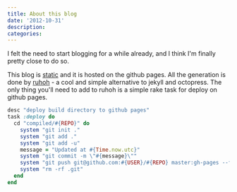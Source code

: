 ```yaml
---
title: About this blog
date: '2012-10-31'
description:
categories:
---
```


I felt the need to start blogging for a while already, and I think I'm finally pretty close to do so.

This blog is [static](http://github.com/div/blog) and it is hosted on the github pages. All the generation is done by [ruhoh](http://ruhoh.com/ "Ruhoh") - a cool and simple alternative to jekyll and octopress. The only thing you'll need to add to ruhoh is a simple rake task for deploy on github pages.


```ruby
desc "deploy build directory to github pages"
task :deploy do
  cd "compiled/#{REPO}" do
    system "git init ."
    system "git add ."
    system "git add -u"
    message = "Updated at #{Time.now.utc}"
    system "git commit -m \"#{message}\""
    system "git push git@github.com:#{USER}/#{REPO} master:gh-pages --force"
    system "rm -rf .git"
  end
end
```